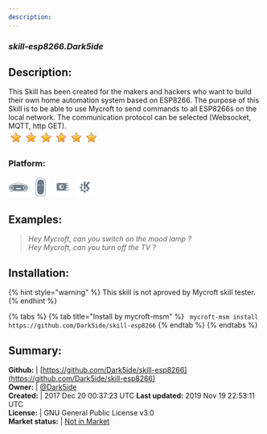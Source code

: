 ```yaml
---
description: 
---
```


### _skill-esp8266.Dark5ide_  
## Description:  
This Skill has been created for the makers and hackers who want to build their own home automation system based on ESP8266. The purpose of this Skill is to be able to use Mycroft to send commands to all ESP8266s on the local network. The communication protocol can be selected (Websocket, MQTT, http GET).  
![](../.gitbook/assets/star.png)![](../.gitbook/assets/star.png)![](../.gitbook/assets/star.png)![](../.gitbook/assets/star.png)![](../.gitbook/assets/star.png)![](../.gitbook/assets/star.png)  
### Platform:  
 ![Mark I](../.gitbook/assets/mark-1-icon.png)  ![Mark II](../.gitbook/assets/mark-2-icon.png)  ![Picroft](../.gitbook/assets/picroft-icon.png)  ![plasmoid](../.gitbook/assets/kde.png)   
  
## Examples:  
> _Hey Mycroft, can you switch on the mood lamp ?_  
> _Hey Mycroft, can you turn off the TV ?_  
  
## Installation:  
{% hint style="warning" %}
This skill is not aproved by Mycroft skill tester.
{% endhint %}
    
{% tabs %}
{% tab title="Install by mycroft-msm" %}
``` mycroft-msm install https://github.com/Dark5ide/skill-esp8266```
{% endtab %}
  {% endtabs %}
    
## Summary:  
**Github:** | [https://github.com/Dark5ide/skill-esp8266](https://github.com/Dark5ide/skill-esp8266)  
**Owner:** | [@Dark5ide](https://github.com/Dark5ide)  
**Created:** | 2017 Dec 20 00:37:23 UTC  **Last updated:** 2019 Nov 19 22:53:11 UTC  
**License:** | GNU General Public License v3.0  
**Market status:** | [Not in Market](https://market.mycroft.ai/skill/)  
